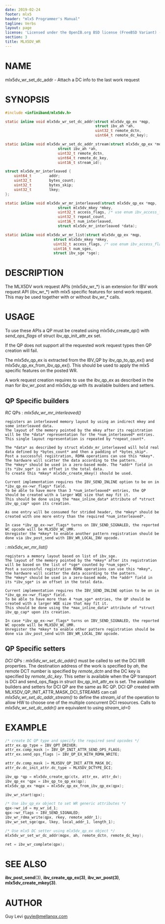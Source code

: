 ```yaml
---
date: 2019-02-24
footer: mlx5
header: "mlx5 Programmer's Manual"
tagline: Verbs
layout: page
license: 'Licensed under the OpenIB.org BSD license (FreeBSD Variant) - See COPYING.md'
section: 3
title: MLX5DV_WR
---
```


# NAME

mlx5dv_wr_set_dc_addr - Attach a DC info to the last work request

# SYNOPSIS

```c
#include <infiniband/mlx5dv.h>

static inline void mlx5dv_wr_set_dc_addr(struct mlx5dv_qp_ex *mqp,
                                         struct ibv_ah *ah,
                                         uint32_t remote_dctn,
                                         uint64_t remote_dc_key);

static inline void mlx5dv_wr_set_dc_addr_stream(struct mlx5dv_qp_ex *mqp,
						struct ibv_ah *ah,
						uint32_t remote_dctn,
						uint64_t remote_dc_key,
						uint16_t stream_id);

struct mlx5dv_mr_interleaved {
	uint64_t        addr;
	uint32_t        bytes_count;
	uint32_t        bytes_skip;
	uint32_t        lkey;
};

static inline void mlx5dv_wr_mr_interleaved(struct mlx5dv_qp_ex *mqp,
					    struct mlx5dv_mkey *mkey,
					    uint32_t access_flags, /* use enum ibv_access_flags */
					    uint32_t repeat_count,
					    uint16_t num_interleaved,
					    struct mlx5dv_mr_interleaved *data);

static inline void mlx5dv_wr_mr_list(struct mlx5dv_qp_ex *mqp,
				      struct mlx5dv_mkey *mkey,
				      uint32_t access_flags, /* use enum ibv_access_flags */
				      uint16_t num_sges,
				      struct ibv_sge *sge);
```

# DESCRIPTION

The MLX5DV work request APIs (mlx5dv_wr_\*) is an extension for IBV work
request API (ibv_wr_\*) with mlx5 specific features for send work request.
This may be used together with or without ibv_wr_* calls.

# USAGE

To use these APIs a QP must be created using mlx5dv_create_qp() with
*send_ops_flags* of struct ibv_qp_init_attr_ex set.

If the QP does not support all the requested work request types then QP
creation will fail.

The mlx5dv_qp_ex is extracted from the IBV_QP by ibv_qp_to_qp_ex() and
mlx5dv_qp_ex_from_ibv_qp_ex(). This should be used to apply the mlx5 specific
features on the posted WR.

A work request creation requires to use the ibv_qp_ex as described in the
man for ibv_wr_post and mlx5dv_qp with its available builders and setters.

## QP Specific builders
*RC* QPs
:   *mlx5dv_wr_mr_interleaved()*

    registers an interleaved memory layout by using an indirect mkey and some interleaved data.
    The layout of the memory pointed by the mkey after its registration will be the *data* representation for the *num_interleaved* entries.
    This single layout representation is repeated by *repeat_count*.

    The *data* as described by struct mlx5dv_mr_interleaved will hold real data defined by *bytes_count* and then a padding of *bytes_skip*.
    Post a successful registration, RDMA operations can use this *mkey*. The hardware will scatter the data according to the pattern.
    The *mkey* should be used in a zero-based mode. The *addr* field in its *ibv_sge* is an offset in the total data.
    To create this *mkey* mlx5dv_create_mkey() should be used.

    Current implementation requires the IBV_SEND_INLINE option to be on in *ibv_qp_ex->wr_flags* field.
    To be able to have more than 3 *num_interleaved* entries, the QP should be created with a larger WQE size that may fit it.
    This should be done using the *max_inline_data* attribute of *struct ibv_qp_cap* upon its creation.

    As one entry will be consumed for strided header, the *mkey* should be created with one more entry than the required *num_interleaved*.

    In case *ibv_qp_ex->wr_flags* turns on IBV_SEND_SIGNALED, the reported WC opcode will be MLX5DV_WC_UMR.
    Unregister the *mkey* to enable another pattern registration should be done via ibv_post_send with IBV_WR_LOCAL_INV opcode.

:   *mlx5dv_wr_mr_list()*

    registers a memory layout based on list of ibv_sge.
    The layout of the memory pointed by the *mkey* after its registration will be based on the list of *sge* counted by *num_sges*.
    Post a successful registration RDMA operations can use this *mkey*, the hardware will scatter the data according to the pattern.
    The *mkey* should be used in a zero-based mode, the *addr* field in its *ibv_sge* is an offset in the total data.

    Current implementation requires the IBV_SEND_INLINE option to be on in *ibv_qp_ex->wr_flags* field.
    To be able to have more than 4 *num_sge* entries, the QP should be created with a larger WQE size that may fit it.
    This should be done using the *max_inline_data* attribute of *struct ibv_qp_cap* upon its creation.

    In case *ibv_qp_ex->wr_flags* turns on IBV_SEND_SIGNALED, the reported WC opcode will be MLX5DV_WC_UMR.
    Unregister the *mkey* to enable other pattern registration should be done via ibv_post_send with IBV_WR_LOCAL_INV opcode.

## QP Specific setters

*DCI* QPs
:   *mlx5dv_wr_set_dc_addr()* must be called to set the DCI WR properties. The
    destination address of the work is specified by *ah*, the remote DCT
    number is specified by *remote_dctn* and the DC key is specified by
    *remote_dc_key*.
    This setter is available when the QP transport is DCI and send_ops_flags
    in struct ibv_qp_init_attr_ex is set.
    The available builders and setters for DCI QP are the same as RC QP.
    DCI QP created with MLX5DV_QP_INIT_ATTR_MASK_DCI_STREAMS can call
    *mlx5dv_wr_set_dc_addr_stream()* to define the *stream_id* of the operation
    to allow HW to choose one of the multiple concurrent DCI resources.
    Calls to *mlx5dv_wr_set_dc_addr()* are equivalent to using *stream_id*=0

# EXAMPLE

```c
/* create DC QP type and specify the required send opcodes */
attr_ex.qp_type = IBV_QPT_DRIVER;
attr_ex.comp_mask |= IBV_QP_INIT_ATTR_SEND_OPS_FLAGS;
attr_ex.send_ops_flags |= IBV_QP_EX_WITH_RDMA_WRITE;

attr_dv.comp_mask |= MLX5DV_QP_INIT_ATTR_MASK_DC;
attr_dv.dc_init_attr.dc_type = MLX5DV_DCTYPE_DCI;

ibv_qp *qp = mlx5dv_create_qp(ctx, attr_ex, attr_dv);
ibv_qp_ex *qpx = ibv_qp_to_qp_ex(qp);
mlx5dv_qp_ex *mqpx = mlx5dv_qp_ex_from_ibv_qp_ex(qpx);

ibv_wr_start(qpx);

/* Use ibv_qp_ex object to set WR generic attributes */
qpx->wr_id = my_wr_id_1;
qpx->wr_flags = IBV_SEND_SIGNALED;
ibv_wr_rdma_write(qpx, rkey, remote_addr_1);
ibv_wr_set_sge(qpx, lkey, local_addr_1, length_1);

/* Use mlx5 DC setter using mlx5dv_qp_ex object */
mlx5dv_wr_set_wr_dc_addr(mqpx, ah, remote_dctn, remote_dc_key);

ret = ibv_wr_complete(qpx);
```

# SEE ALSO

**ibv_post_send**(3), **ibv_create_qp_ex(3)**, **ibv_wr_post(3)**, **mlx5dv_create_mkey(3)**.

# AUTHOR

Guy Levi <guyle@mellanox.com>
